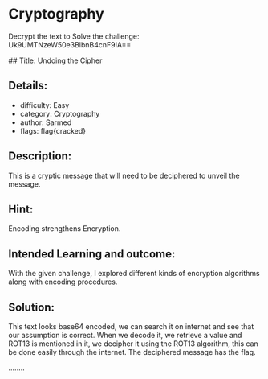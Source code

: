 # Cryptography
Decrypt the text to Solve the challenge: Uk9UMTNzeW50e3BlbnB4cnF9IA==

﻿## Title: Undoing the Cipher
## Details:
* difficulty: Easy
* category: Cryptography 
* author: Sarmed
* flags: flag{cracked} 

## Description:
This is a cryptic message that will need to be deciphered to unveil the message.

## Hint:
Encoding strengthens Encryption.

## Intended Learning and outcome:

With the given challenge, I explored different kinds of encryption algorithms along with encoding procedures. 

## Solution: 

This text looks base64 encoded, we can search it on internet and see that our assumption is correct. When we decode it, we retrieve a value and ROT13 is mentioned in it, we decipher it using the ROT13 algorithm, this can be done easily through the internet. The deciphered message has the flag. 

........




